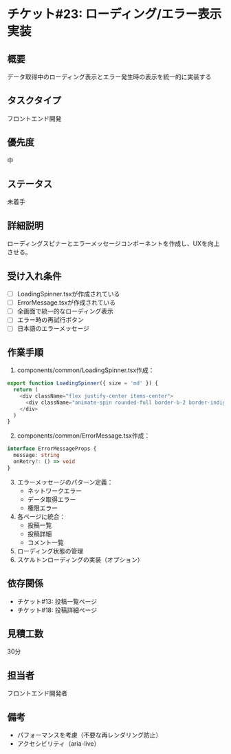 # チケット#23: ローディング/エラー表示実装

## 概要
データ取得中のローディング表示とエラー発生時の表示を統一的に実装する

## タスクタイプ
フロントエンド開発

## 優先度
中

## ステータス
未着手

## 詳細説明
ローディングスピナーとエラーメッセージコンポーネントを作成し、UXを向上させる。

## 受け入れ条件
- [ ] LoadingSpinner.tsxが作成されている
- [ ] ErrorMessage.tsxが作成されている
- [ ] 全画面で統一的なローディング表示
- [ ] エラー時の再試行ボタン
- [ ] 日本語のエラーメッセージ

## 作業手順
1. components/common/LoadingSpinner.tsx作成：
```typescript
export function LoadingSpinner({ size = 'md' }) {
  return (
    <div className="flex justify-center items-center">
      <div className="animate-spin rounded-full border-b-2 border-indigo-600" />
    </div>
  )
}
```
2. components/common/ErrorMessage.tsx作成：
```typescript
interface ErrorMessageProps {
  message: string
  onRetry?: () => void
}
```
3. エラーメッセージのパターン定義：
   - ネットワークエラー
   - データ取得エラー
   - 権限エラー
4. 各ページに統合：
   - 投稿一覧
   - 投稿詳細
   - コメント一覧
5. ローディング状態の管理
6. スケルトンローディングの実装（オプション）

## 依存関係
- チケット#13: 投稿一覧ページ
- チケット#18: 投稿詳細ページ

## 見積工数
30分

## 担当者
フロントエンド開発者

## 備考
- パフォーマンスを考慮（不要な再レンダリング防止）
- アクセシビリティ（aria-live）